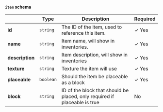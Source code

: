 **`item` schema**  
  
| |Type|Description|Required|  
|---|---|---|---|  
|**id**|`string`|The ID of the item, used to reference this item.| &#10003; Yes|  
|**name**|`string`|Item name, will show in inventories.| &#10003; Yes|  
|**description**|`string`|Item description, will show in inventories| &#10003; Yes|  
|**texture**|`string`|Texture the item will use| &#10003; Yes|  
|**placeable**|`boolean`|Should the item be placeable as a block| &#10003; Yes|  
|**block**|`string`|ID of the block that should be placed, only required if placeable is true| No|  